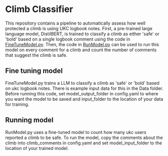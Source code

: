 # Climb Classifier

This repository contains a pipeline to automatically assess how well protected a climb is using UKC logbook notes. First, a pre-trained large language model, DistilBERT, is trained to classify a climb as either 'safe' or 'bold' based on a single logbook comment using the code in [FineTuneModel.py](FineTuneModel.py). Then, the code in [RunModel.py](RunModel.py) can be used to run this model on every comment for a climb and count the number of comments that suggest the climb is safe. 

## Fine tuning model

FineTuneModel.py trains a LLM to classify a climb as 'safe' or 'bold' based on ukc logbook notes. There is example input data for this in the Data folder. Before running this code, set model_output_folder in config.yaml to where you want the model to be saved and input_folder to the location of your data for training. 

## Running model

RunModel.py uses a fine-tuned model to count how many ukc users reported a climb to be safe. To run the model, copy the comments about the climb into climb_comments in config.yaml and set model_input_folder to the location of your trained model.
